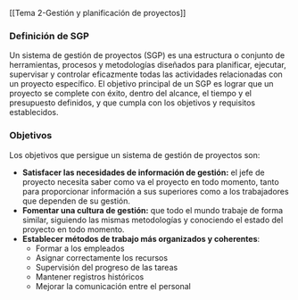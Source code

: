 [[Tema 2-Gestión y planificación de proyectos]]

### Definición de SGP
Un sistema de gestión de proyectos (SGP) es una estructura o conjunto de herramientas, procesos y metodologías diseñados para planificar, ejecutar, supervisar y controlar eficazmente todas las actividades relacionadas con un proyecto específico. El objetivo principal de un SGP es lograr que un proyecto se complete con éxito, dentro del alcance, el tiempo y el presupuesto definidos, y que cumpla con los objetivos y requisitos establecidos.
### Objetivos
Los objetivos que persigue un sistema de gestión de proyectos son:
+ **Satisfacer las necesidades de información de gestión:** el jefe de proyecto necesita saber como va el proyecto en todo momento, tanto para proporcionar información a sus superiores como a los trabajadores que dependen de su gestión.
+ **Fomentar una cultura de gestión:** que todo el mundo trabaje de forma similar, siguiendo las mismas metodologías y conociendo el estado del proyecto en todo momento.
+ **Establecer métodos de trabajo más organizados y coherentes**:
	+ Formar a los empleados
	+ Asignar correctamente los recursos
	+ Supervisión del progreso de las tareas
	+ Mantener registros históricos
	+ Mejorar la comunicación entre el personal